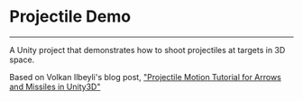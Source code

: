 # Projectile Demo

----
A Unity project that demonstrates how to shoot projectiles at targets in 3D space.

Based on Volkan Ilbeyli's blog post, ["Projectile Motion Tutorial for Arrows and Missiles in Unity3D"](https://vilbeyli.github.io/Projectile-Motion-Tutorial-for-Arrows-and-Missiles-in-Unity3D/)

